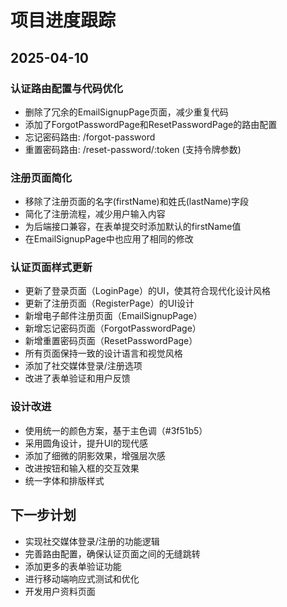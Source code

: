 # 项目进度跟踪

## 2025-04-10

### 认证路由配置与代码优化
- 删除了冗余的EmailSignupPage页面，减少重复代码
- 添加了ForgotPasswordPage和ResetPasswordPage的路由配置
- 忘记密码路由: /forgot-password
- 重置密码路由: /reset-password/:token (支持令牌参数)

### 注册页面简化
- 移除了注册页面的名字(firstName)和姓氏(lastName)字段
- 简化了注册流程，减少用户输入内容
- 为后端接口兼容，在表单提交时添加默认的firstName值
- 在EmailSignupPage中也应用了相同的修改

### 认证页面样式更新
- 更新了登录页面（LoginPage）的UI，使其符合现代化设计风格
- 更新了注册页面（RegisterPage）的UI设计
- 新增电子邮件注册页面（EmailSignupPage）
- 新增忘记密码页面（ForgotPasswordPage）
- 新增重置密码页面（ResetPasswordPage）
- 所有页面保持一致的设计语言和视觉风格
- 添加了社交媒体登录/注册选项
- 改进了表单验证和用户反馈

### 设计改进
- 使用统一的颜色方案，基于主色调（#3f51b5）
- 采用圆角设计，提升UI的现代感
- 添加了细微的阴影效果，增强层次感
- 改进按钮和输入框的交互效果
- 统一字体和排版样式

## 下一步计划
- 实现社交媒体登录/注册的功能逻辑
- 完善路由配置，确保认证页面之间的无缝跳转
- 添加更多的表单验证功能
- 进行移动端响应式测试和优化
- 开发用户资料页面 